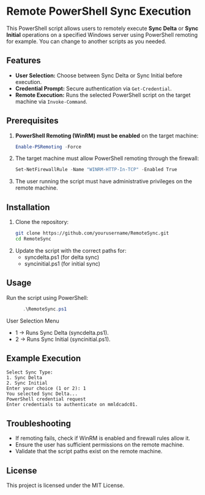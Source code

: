 # Remote PowerShell Sync Execution

This PowerShell script allows users to remotely execute **Sync Delta** or **Sync Initial** operations on a specified Windows server using PowerShell remoting for example.
You can change to another scripts as you needed.

## Features
- **User Selection:** Choose between Sync Delta or Sync Initial before execution.
- **Credential Prompt:** Secure authentication via `Get-Credential`.
- **Remote Execution:** Runs the selected PowerShell script on the target machine via `Invoke-Command`.

## Prerequisites
1. **PowerShell Remoting (WinRM) must be enabled** on the target machine:
   ```powershell
   Enable-PSRemoting -Force

2. The target machine must allow PowerShell remoting through the firewall:
   ```powershell
   Set-NetFirewallRule -Name "WINRM-HTTP-In-TCP" -Enabled True
   
3. The user running the script must have administrative privileges on the remote machine.

## Installation

1. Clone the repository:
   ```sh
   git clone https://github.com/yourusername/RemoteSync.git
   cd RemoteSync

2. Update the script with the correct paths for:
   - syncdelta.ps1 (for delta sync)
   - syncinitial.ps1 (for initial sync)

## Usage

Run the script using PowerShell:
```powershell
      .\RemoteSync.ps1
```
User Selection Menu
- 1 → Runs Sync Delta (syncdelta.ps1).
- 2 → Runs Sync Initial (syncinitial.ps1).

## Example Execution
```plaintext
Select Sync Type:
1. Sync Delta
2. Sync Initial
Enter your choice (1 or 2): 1
You selected Sync Delta...
PowerShell credential request
Enter credentials to authenticate on mmldcadc01.
```

## Troubleshooting
- If remoting fails, check if WinRM is enabled and firewall rules allow it.
- Ensure the user has sufficient permissions on the remote machine.
- Validate that the script paths exist on the remote machine.

## License
This project is licensed under the MIT License.
